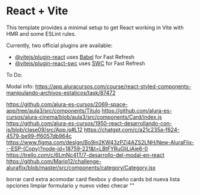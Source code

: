 # React + Vite

This template provides a minimal setup to get React working in Vite with HMR and some ESLint rules.

Currently, two official plugins are available:

- [@vitejs/plugin-react](https://github.com/vitejs/vite-plugin-react/blob/main/packages/plugin-react/README.md) uses [Babel](https://babeljs.io/) for Fast Refresh
- [@vitejs/plugin-react-swc](https://github.com/vitejs/vite-plugin-react-swc) uses [SWC](https://swc.rs/) for Fast Refresh

To Do:

Modal info: https://app.aluracursos.com/course/react-styled-components-manipulando-archivos-estaticos/task/87472

https://github.com/alura-es-cursos/2069-space-app/tree/aula3/src/components/Titulo
https://github.com/alura-es-cursos/alura-cinema/blob/aula3/src/components/Card/index.js
https://github.com/alura-es-cursos/1950-react-desarrollando-con-js/blob/clase09/src/App.js#L12
https://chatgpt.com/c/a21c235a-f624-4579-be99-ff6057db964c
https://www.figma.com/design/Bo9in2KW43zPZj4AZS2LNH/New-AluraFlix---ESP-(Copy)?node-id=18759-221&t=LBtFYRuGliLiAie6-0
https://trello.com/c/6LmNc41T/7-desarrollo-del-modal-en-react
https://github.com/Mariq12/challenge-aluraflix/blob/master/src/components/category/Category.jsx


borrar card extra
acomodar card flexbox y diseño cards
bd nueva
lista opciones
limpiar formulario y nuevo video
checar ""
